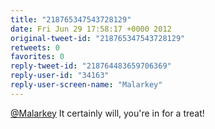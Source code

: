 ```yaml
---
title: "218765347543728129"
date: Fri Jun 29 17:58:17 +0000 2012
original-tweet-id: "218765347543728129"
retweets: 0
favorites: 0
reply-tweet-id: "218764483659706369"
reply-user-id: "34163"
reply-user-screen-name: "Malarkey"
---
```

<a href="https://twitter.com/Malarkey">@Malarkey</a> It certainly will, you're in for a treat!
